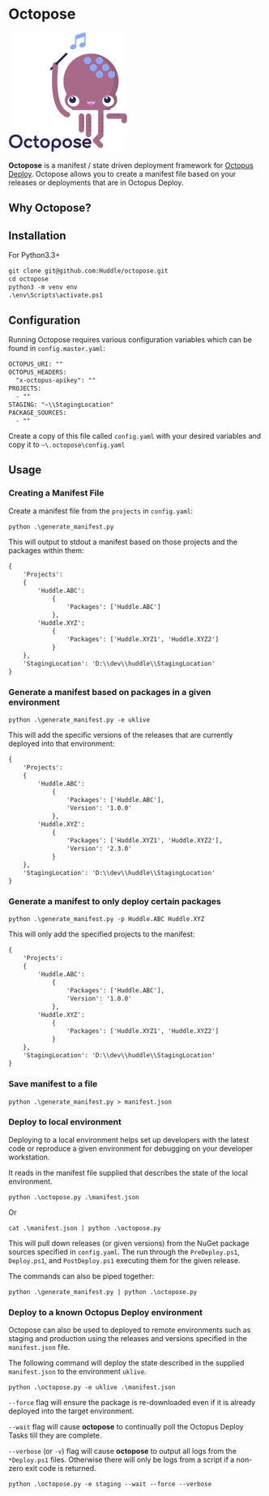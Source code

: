 # Octopose

![](docs/img/Octopose.png)

**Octopose** is a manifest / state driven deployment framework for [Octopus Deploy](https://octopus.com/). Octopose allows you to create a manifest file based on your releases or deployments that are in Octopus Deploy.

## Why Octopose?

## Installation

For Python3.3+
```
git clone git@github.com:Huddle/octopose.git
cd octopose
python3 -m venv env
.\env\Scripts\activate.ps1
```

## Configuration

Running Octopose requires various configuration variables which can be found in `config.master.yaml`:

```
OCTOPUS_URI: ""
OCTOPUS_HEADERS:
  "x-octopus-apikey": ""
PROJECTS:
  - ""
STAGING: "~\\StagingLocation"
PACKAGE_SOURCES:
  - ""
```

Create a copy of this file called `config.yaml` with your desired variables and copy it to `~\.octopose\config.yaml`

## Usage

### Creating a Manifest File

Create a manifest file from the `projects` in `config.yaml`:

```
python .\generate_manifest.py
```

This will output to stdout a manifest based on those projects and the packages within them:

```
{
    'Projects':
    {
        'Huddle.ABC':
            {
                'Packages': ['Huddle.ABC']
            },
        'Huddle.XYZ':
            {
                'Packages': ['Huddle.XYZ1', 'Huddle.XYZ2']
            }
    },
    'StagingLocation': 'D:\\dev\\huddle\\StagingLocation'
}
```

### Generate a manifest based on packages in a given environment

```
python .\generate_manifest.py -e uklive
```

This will add the specific versions of the releases that are currently deployed into that environment:

```
{
    'Projects':
    {
        'Huddle.ABC':
            {
                'Packages': ['Huddle.ABC'],
                'Version': '1.0.0'
            },
        'Huddle.XYZ':
            {
                'Packages': ['Huddle.XYZ1', 'Huddle.XYZ2'],
                'Version': '2.3.0'
            }
    },
    'StagingLocation': 'D:\\dev\\huddle\\StagingLocation'
}
```

### Generate a manifest to only deploy certain packages

```
python .\generate_manifest.py -p Huddle.ABC Huddle.XYZ
```

This will only add the specified projects to the manifest:

```
{
    'Projects':
    {
        'Huddle.ABC':
            {
                'Packages': ['Huddle.ABC'],
                'Version': '1.0.0'
            },
        'Huddle.XYZ':
            {
                'Packages': ['Huddle.XYZ1', 'Huddle.XYZ2']
            }
    },
    'StagingLocation': 'D:\\dev\\huddle\\StagingLocation'
}
```

### Save manifest to a file

```
python .\generate_manifest.py > manifest.json
```

### Deploy to local environment

Deploying to a local environment helps set up developers with the latest code or reproduce a given environment for debugging on your developer workstation.

It reads in the manifest file supplied that describes the state of the local environment.

```
python .\octopose.py .\manifest.json
```

Or
```
cat .\manifest.json | python .\octopose.py
```


This will pull down releases (or given versions) from the NuGet package sources specified in `config.yaml`. The run through the `PreDeploy.ps1`, `Deploy.ps1`, and `PostDeploy.ps1` executing them for the given release.

The commands can also be piped together:

```
python .\generate_manifest.py | python .\octopose.py
```

### Deploy to a known Octopus Deploy environment

Octopose can also be used to deployed to remote environments such as staging and production using the releases and versions specified in the `manifest.json` file.

The following command will deploy the state described in the supplied `manifest.json` to the environment `uklive`.

```
python .\octopose.py -e uklive .\manifest.json
```

`--force` flag will ensure the package is re-downloaded even if it is already deployed into the target environment.

`--wait` flag will cause **octopose** to continually poll the Octopus Deploy Tasks till they are complete.

`--verbose` (or `-v`) flag will cause **octopose** to output all logs from the `*Deploy.ps1` files. Otherwise there will only be logs from a script if a non-zero exit code is returned.

```
python .\octopose.py -e staging --wait --force --verbose
```


